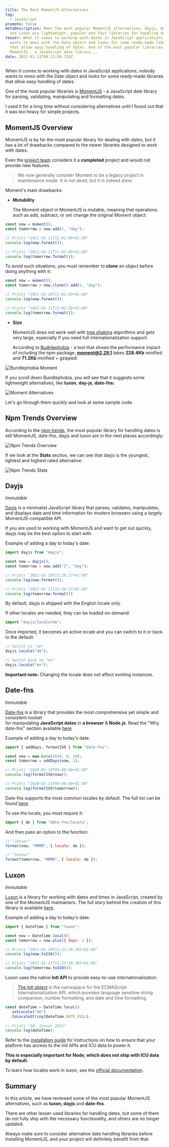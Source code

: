 ```yaml
---
title: The Best MomentJS Alternatives
tag:
  - JavaScript
promote: false
metaDescription: Meet the most popular MomentJS alternatives. Dayjs, Date-fns
  and Luxon are lightweight, popular and fast libraries for handling dates.
teaser: When it comes to working with dates in JavaScript applications, nobody
  wants to mess with the Date object and looks for some ready-made libraries
  that allow easy handling of dates. One of the most popular libraries is
  MomentJS - a JavaScript date library...
date: 2021-01-11T09:15:58.726Z
---
```

When it comes to working with dates in JavaScript applications, nobody wants to mess with the Date object and looks for some ready-made libraries that allow easy handling of dates.

One of the most popular libraries is [MomentJS](https://momentjs.com/) - a JavaScript date library for parsing, validating, manipulating and formatting dates.

I used it for a long time without considering alternatives until I found out that it was too heavy for simple projects.

## MomentJS Overview

MomentJS is by far the most popular library for dealing with dates, but it has a lot of drawbacks compared to the newer libraries designed to work with dates.

Even the [project team](https://momentjs.com/docs/#/-project-status/) considers it a **completed** project and would not provide new features.

> We now generally consider Moment to be a legacy project in maintenance mode. It is not *dead*, but it is indeed *done*.

Moment's main drawbacks:

* **Mutability**

  The Moment object in MomentJS is mutable, meaning that operations such as add, subtract, or set change the original Moment object:

```javascript
const now = moment(); 
const tomorrow = now.add(1, "day"); 

// Prints "2021-01-11T11:01:09+01:00"
console.log(now.format());

// Prints "2021-01-11T11:01:09+01:00"
console.log(tomorrow.format());
```

To avoid such situations, you must remember to **clone** an object before doing anything with it:

```javascript
const now = moment();
const tomorrow = now.clone().add(1, "day"); 

// Prints "2021-01-10T11:02:59+01:00"
console.log(now.format());

// Prints "2021-01-11T11:02:59+01:00"
console.log(tomorrow.format());
```

* **Size**

  MomentJS does not work well with [tree shaking](https://webpack.js.org/guides/tree-shaking/) algorithms and gets very large, especially if you need full internationalization support.

  According to [Budnlephobia](https://github.com/pastelsky/bundlephobia) - a tool that shows the performance impact of including the npm package, **moment@2.29.1** takes **228.4Kb** minified and **71.2Kb** minified + gzipped:

![Bundlephobia Moment](/img/screenshot-2021-01-10-at-10.42.11.png "Bundlephobia Moment")

If you scroll down Bundlephobia, you will see that it suggests some lightweight alternatives, like **luxon**, **day-js**, **date-fns:**

![Moment Alternatives](/img/screenshot-2021-01-10-at-12.20.34.png "Moment Alternatives")

Let's go through them quickly and look at some sample code.

## Npm Trends Overview

According to the [npm trends](https://www.npmtrends.com/dayjs-vs-date-fns-vs-moment-vs-luxon), the most popular library for handling dates is still MomentJS, date-fns, dayjs and luxon are in the next places accordingly:

![Npm Trends Overview](/img/screenshot-2021-01-10-at-11.12.34.png "Npm Trends Overview")

If we look at the **Stats** section, we can see that dayjs is the youngest, lightest and highest rated alternative:

![Npm Trends Stats](/img/screenshot-2021-01-10-at-11.15.27.png "Npm Trends Stats")

## Dayjs

*Immutable*

[Dayjs](https://github.com/iamkun/dayjs) is a minimalist JavaScript library that parses, validates, manipulates, and displays date and time information for modern browsers using a largely MomentJS-compatible API.

If you are used to working with MomentJS and want to get out quickly, dayjs may be the best option to start with.

Example of adding a day to today's date:

```javascript
import dayjs from "dayjs";

const now = dayjs();
const tomorrow = now.add("1", "day");

// Prints "2021-01-10T11:28:17+01:00"
console.log(now.format());

// Prints "2021-01-11T11:28:17+01:00"
console.log(tomorrow.format())
```

By default, dayjs is shipped with the English locale only. 

If other locales are needed, they can be loaded on-demand:

```javascript
import "dayjs/locale/de";
```

Once imported, it becomes an active locale and you can switch to it or back to the default:

```javascript
// Switch to "de"
dayjs.locale("de");

// Switch back to "en"
dayjs.locale("en");
```

**Important note:** Changing the locale does not affect existing instances.

## Date-fns

*Immutable*

[Date-fns](https://github.com/date-fns/date-fns) is a library that provides the most comprehensive yet simple and consistent toolset\
for manipulating **JavaScript dates** in **a browser** & **Node.js**. Read the "Why date-fns" section available [here](https://date-fns.org/).

Example of adding a day to today's date:

```javascript
import { addDays, formatISO } from "date-fns";

const now = new Date(2020, 0, 10);
const tomorrow = addDays(now, 1);

// Prints "2020-01-10T00:00:00+01:00"
console.log(formatISO(now));

// Prints "2020-01-11T00:00:00+01:00"
console.log(formatISO(tomorrow));
```

Date-fns supports the most common locales by default. The full list can be found [here](https://github.com/date-fns/date-fns/tree/master/src/locale).

To use the locale, you must require it:

```javascript
import { de } from "date-fns/locale";
```

And then pass an option to the function:

```javascript
// "Januar"
format(now, "MMMM", { locale: de });

// "Januar"
format(tomorrow, "MMMM", { locale: de });
```

## Luxon

*Immutable*

[Luxon](https://github.com/moment/luxon) is a library for working with dates and times in JavaScript, created by one of the MomentJS maintainers. The full story behind the creation of this library is available [here](https://github.com/moment/luxon/blob/master/docs/why.md).

Example of adding a day to today's date:

```javascript
import { DateTime } from "luxon";

const now = DateTime.local();
const tomorrow = now.plus({ days: 1 });

// Prints "2021-01-10T11:23:30.305+01:00"
console.log(now.toISO());

// Prints "2021-01-11T11:23:30.305+01:00"
console.log(tomorrow.toISO());
```

Luxon uses the native **Intl API** to provide easy-to-use internationalization.

> [The Intl object](https://developer.mozilla.org/en-US/docs/Web/JavaScript/Reference/Global_Objects/Intl) is the namespace for the ECMAScript Internationalization API, which provides language sensitive string comparison, number formatting, and date and time formatting.

```javascript
const dateTime = DateTime.local()
  .setLocale("de")
  .toLocaleString(DateTime.DATE_FULL);
  
// Prints "10. Januar 2021"
console.log(dateTime);
```

Refer to the [installation guide](https://moment.github.io/luxon/docs/manual/install.html) for instructions on how to ensure that your platform has access to the Intl APIs and ICU data to power it. 

**This is especially important for Node, which does not ship with ICU data by default**.

To learn how locales work in luxon, see the [official documentation](https://moment.github.io/luxon/docs/manual/intl.html).

## Summary

In this article, we have reviewed some of the most popular MomentJS alternatives, such as **luxon, dayjs** and **date-fns**.

There are other lesser-used libraries for handling dates, but some of them do not fully ship with the necessary functionality, and others are no longer updated.

Always make sure to consider alternative date handling libraries before installing MomentJS, and your project will definitely benefit from that.